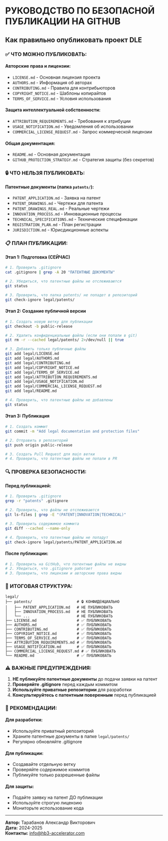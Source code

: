 # РУКОВОДСТВО ПО БЕЗОПАСНОЙ ПУБЛИКАЦИИ НА GITHUB
## Как правильно опубликовать проект DLE

### ✅ **ЧТО МОЖНО ПУБЛИКОВАТЬ:**

#### **Авторские права и лицензии:**
- `LICENSE.md` - Основная лицензия проекта
- `AUTHORS.md` - Информация об авторах
- `CONTRIBUTING.md` - Правила для контрибьюторов
- `COPYRIGHT_NOTICE.md` - Шаблоны копирайтов
- `TERMS_OF_SERVICE.md` - Условия использования

#### **Защита интеллектуальной собственности:**
- `ATTRIBUTION_REQUIREMENTS.md` - Требования к атрибуции
- `USAGE_NOTIFICATION.md` - Уведомления об использовании
- `COMMERCIAL_LICENSE_REQUEST.md` - Запрос коммерческой лицензии

#### **Общая документация:**
- `README.md` - Основная документация
- `GITHUB_PROTECTION_STRATEGY.md` - Стратегия защиты (без секретов)

### 🔒 **ЧТО НЕЛЬЗЯ ПУБЛИКОВАТЬ:**

#### **Патентные документы (папка `patents/`):**
- `PATENT_APPLICATION.md` - Заявка на патент
- `PATENT_DRAWINGS.md` - Чертежи для патента
- `PATENT_DRAWINGS_REAL.md` - Реальные чертежи
- `INNOVATION_PROCESS.md` - Инновационные процессы
- `TECHNICAL_SPECIFICATIONS.md` - Технические спецификации
- `REGISTRATION_PLAN.md` - План регистрации
- `JURISDICTION.md` - Юрисдикционные аспекты

### 📋 **ПЛАН ПУБЛИКАЦИИ:**

#### **Этап 1: Подготовка (СЕЙЧАС)**
```bash
# 1. Проверить .gitignore
cat .gitignore | grep -A 20 "ПАТЕНТНЫЕ ДОКУМЕНТЫ"

# 2. Убедиться, что патентные файлы не отслеживаются
git status

# 3. Проверить, что папка patents/ не попадет в репозиторий
git check-ignore legal/patents/
```

#### **Этап 2: Создание публичной версии**
```bash
# 1. Создать новую ветку для публикации
git checkout -b public-release

# 2. Удалить конфиденциальные файлы (если они попали в git)
git rm -r --cached legal/patents/ 2>/dev/null || true

# 3. Добавить только публичные файлы
git add legal/LICENSE.md
git add legal/AUTHORS.md
git add legal/CONTRIBUTING.md
git add legal/COPYRIGHT_NOTICE.md
git add legal/TERMS_OF_SERVICE.md
git add legal/ATTRIBUTION_REQUIREMENTS.md
git add legal/USAGE_NOTIFICATION.md
git add legal/COMMERCIAL_LICENSE_REQUEST.md
git add legal/README.md

# 4. Проверить, что патентные файлы не добавлены
git status
```

#### **Этап 3: Публикация**
```bash
# 1. Создать коммит
git commit -m "Add legal documentation and protection files"

# 2. Отправить в репозиторий
git push origin public-release

# 3. Создать Pull Request для main ветки
# 4. Проверить, что патентные файлы не попали в PR
```

### 🔍 **ПРОВЕРКА БЕЗОПАСНОСТИ:**

#### **Перед публикацией:**
```bash
# 1. Проверить .gitignore
grep -r "patents" .gitignore

# 2. Проверить, что файлы не отслеживаются
git ls-files | grep -E "(PATENT|INNOVATION|TECHNICAL)"

# 3. Проверить содержимое коммита
git diff --cached --name-only

# 4. Проверить, что патентные файлы не попадут
git check-ignore legal/patents/PATENT_APPLICATION.md
```

#### **После публикации:**
```bash
# 1. Проверить на GitHub, что патентные файлы не видны
# 2. Убедиться, что .gitignore работает
# 3. Проверить, что лицензии и авторские права видны
```

### 📁 **ИТОГОВАЯ СТРУКТУРА:**

```
legal/
├── patents/                    # 🔒 КОНФИДЕНЦИАЛЬНО
│   ├── PATENT_APPLICATION.md   # НЕ ПУБЛИКОВАТЬ
│   ├── INNOVATION_PROCESS.md   # НЕ ПУБЛИКОВАТЬ
│   └── ...                     # НЕ ПУБЛИКОВАТЬ
├── LICENSE.md                  # ✅ ПУБЛИКОВАТЬ
├── AUTHORS.md                  # ✅ ПУБЛИКОВАТЬ
├── CONTRIBUTING.md             # ✅ ПУБЛИКОВАТЬ
├── COPYRIGHT_NOTICE.md         # ✅ ПУБЛИКОВАТЬ
├── TERMS_OF_SERVICE.md         # ✅ ПУБЛИКОВАТЬ
├── ATTRIBUTION_REQUIREMENTS.md # ✅ ПУБЛИКОВАТЬ
├── USAGE_NOTIFICATION.md       # ✅ ПУБЛИКОВАТЬ
├── COMMERCIAL_LICENSE_REQUEST.md # ✅ ПУБЛИКОВАТЬ
└── README.md                   # ✅ ПУБЛИКОВАТЬ
```

### ⚠️ **ВАЖНЫЕ ПРЕДУПРЕЖДЕНИЯ:**

1. **НЕ публикуйте патентные документы** до подачи заявки на патент
2. **Проверяйте .gitignore** перед каждым коммитом
3. **Используйте приватные репозитории** для разработки
4. **Консультируйтесь с патентным поверенным** перед публикацией

### 🎯 **РЕКОМЕНДАЦИИ:**

#### **Для разработки:**
- Используйте приватный репозиторий
- Храните патентные документы в папке `legal/patents/`
- Регулярно обновляйте .gitignore

#### **Для публикации:**
- Создавайте отдельную ветку
- Проверяйте содержимое коммитов
- Публикуйте только разрешенные файлы

#### **Для защиты:**
- Подайте заявку на патент ДО публикации
- Используйте строгую лицензию
- Мониторьте использование кода

---

**Автор:** Тарабанов Александр Викторович  
**Дата:** 2024-2025  
**Контакты:** info@hb3-accelerator.com 